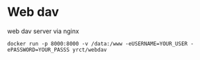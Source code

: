 # Web dav

web dav server via nginx

```
docker run -p 8000:8000 -v /data:/www -eUSERNAME=YOUR_USER -ePASSWORD=YOUR_PASSS yrct/webdav
```
